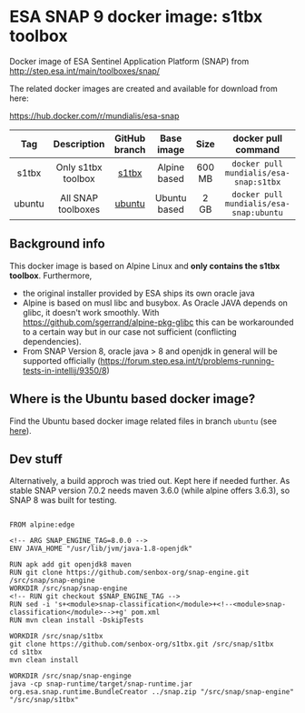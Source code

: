 # ESA SNAP 9 docker image: s1tbx toolbox

Docker image of ESA Sentinel Application Platform (SNAP) from http://step.esa.int/main/toolboxes/snap/

The related docker images are created and available for download from here:

https://hub.docker.com/r/mundialis/esa-snap

**Tag**|**Description**|**GitHub branch**|**Base image**|**Size**|**docker pull command**
:-----:|:-----:|:-----:|:-----:|:-----:|:-----:
s1tbx |Only s1tbx toolbox| [s1tbx](https://github.com/mundialis/esa-snap/tree/s1tbx)   | Alpine based| 600 MB| `docker pull mundialis/esa-snap:s1tbx`
ubuntu|All SNAP toolboxes| [ubuntu](https://github.com/mundialis/esa-snap/tree/ubuntu) | Ubuntu based|   2 GB| `docker pull mundialis/esa-snap:ubuntu`

## Background info

This docker image is based on Alpine Linux and **only contains the s1tbx toolbox**. Furthermore,

* the original installer provided by ESA ships its own oracle java
* Alpine is based on musl libc and busybox. As Oracle JAVA depends on glibc, it
  doesn't work smoothly. With https://github.com/sgerrand/alpine-pkg-glibc this
  can be workarounded to a certain way but in our case not sufficient (conflicting dependencies).
* From SNAP Version 8, oracle java > 8 and openjdk in general will be supported
  officially (https://forum.step.esa.int/t/problems-running-tests-in-intellij/9350/8)

## Where is the Ubuntu based docker image?

Find the Ubuntu based docker image related files in branch `ubuntu` (see [here](https://github.com/mundialis/esa-snap/tree/ubuntu)).

## Dev stuff

Alternatively, a build approch was tried out. Kept here if needed further.
As stable SNAP version 7.0.2 needs maven 3.6.0 (while alpine offers 3.6.3), so SNAP 8 was built for testing.

```

FROM alpine:edge

<!-- ARG SNAP_ENGINE_TAG=8.0.0 -->
ENV JAVA_HOME "/usr/lib/jvm/java-1.8-openjdk"

RUN apk add git openjdk8 maven
RUN git clone https://github.com/senbox-org/snap-engine.git /src/snap/snap-engine
WORKDIR /src/snap/snap-engine
<!-- RUN git checkout $SNAP_ENGINE_TAG -->
RUN sed -i 's+<module>snap-classification</module>+<!--<module>snap-classification</module>-->+g' pom.xml
RUN mvn clean install -DskipTests

WORKDIR /src/snap/s1tbx
git clone https://github.com/senbox-org/s1tbx.git /src/snap/s1tbx
cd s1tbx
mvn clean install

WORKDIR /src/snap/snap-enginge
java -cp snap-runtime/target/snap-runtime.jar org.esa.snap.runtime.BundleCreator ../snap.zip "/src/snap/snap-engine" "/src/snap/s1tbx"

```

